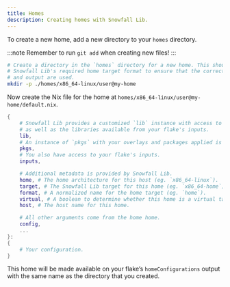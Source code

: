 ```yaml
---
title: Homes
description: Creating homes with Snowfall Lib.
---
```


To create a new home, add a new directory to your `homes` directory.

:::note
Remember to run `git add` when creating new files!
:::

```bash
# Create a directory in the `homes` directory for a new home. This should follow
# Snowfall Lib's required home target format to ensure that the correct architecture
# and output are used.
mkdir -p ./homes/x86_64-linux/user@my-home
```

Now create the Nix file for the home at `homes/x86_64-linux/user@my-home/default.nix`.

```nix
{
    # Snowfall Lib provides a customized `lib` instance with access to your flake's library
    # as well as the libraries available from your flake's inputs.
    lib,
    # An instance of `pkgs` with your overlays and packages applied is also available.
    pkgs,
    # You also have access to your flake's inputs.
    inputs,

    # Additional metadata is provided by Snowfall Lib.
    home, # The home architecture for this host (eg. `x86_64-linux`).
    target, # The Snowfall Lib target for this home (eg. `x86_64-home`).
    format, # A normalized name for the home target (eg. `home`).
    virtual, # A boolean to determine whether this home is a virtual target using nixos-generators.
    host, # The host name for this home.

    # All other arguments come from the home home.
    config,
    ...
}:
{
    # Your configuration.
}
```

This home will be made available on your flake’s `homeConfigurations` output with the same
name as the directory that you created.
